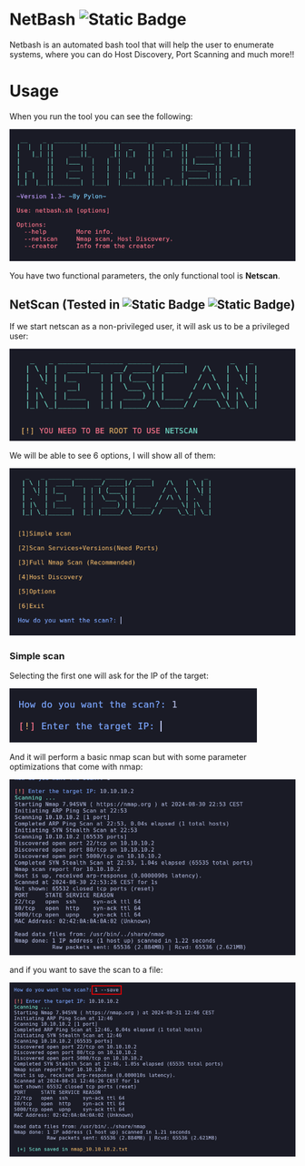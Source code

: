 # NetBash ![Static Badge](https://img.shields.io/badge/Docker-Version%201.3-brightgreen?logo=gnubash&logoColor=white&color=blue)
Netbash is an automated bash tool that will help the user to enumerate systems, where you can do Host Discovery, Port Scanning and much more!!

# Usage
When you run the tool you can see the following:

![](img/1.png)

You have two functional parameters, the only functional tool is **Netscan**.

## NetScan (Tested in ![Static Badge](https://img.shields.io/badge/build-6.8.11%20amd64-brightgreen?logo=kalilinux&logoColor=white&label=Kali%20Linux&color=blue) ![Static Badge](https://img.shields.io/badge/Docker-Ubuntu%2024.04-brightgreen?logo=docker&logoColor=white&color=blue))

If we start netscan as a non-privileged user, it will ask us to be a privileged user:

![](img/2.png)

We will be able to see 6 options, I will show all of them:

![](img/3.png)

### Simple scan

Selecting the first one will ask for the IP of the target:

![](img/4.png)

And it will perform a basic nmap scan but with some parameter optimizations that come with nmap:

![](img/5.png)

and if you want to save the scan to a file:

![](img/6.png)
